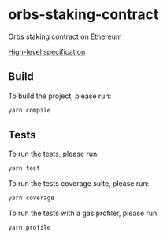 # orbs-staking-contract

Orbs staking contract on Ethereum

[High-level specification](docs/CONTRACT.md)


## Build

To build the project, please run:

```bash
yarn compile
```

## Tests

To run the tests, please run:

```bash
yarn test
```

To run the tests coverage suite, please run:

```bash
yarn coverage
```

To run the tests with a gas profiler, please run:

```bash
yarn profile
```
